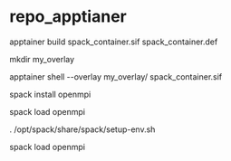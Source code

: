 # repo_apptianer
apptainer build spack_container.sif spack_container.def 

mkdir my_overlay

apptainer shell --overlay my_overlay/ spack_container.sif

spack install openmpi

spack load openmpi
  
. /opt/spack/share/spack/setup-env.sh

spack load openmpi
